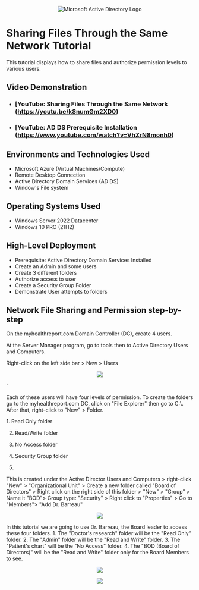 
<p align="center">
<img src="https://i.imgur.com/pU5A58S.png" alt="Microsoft Active Directory Logo"/>
</p>

<h1>Sharing Files Through the Same Network Tutorial</h1>
This tutorial displays how to share files and authorize permission levels to various users.<br />


<h2>Video Demonstration</h2>

- ### [YouTube: Sharing Files Through the Same Network (https://youtu.be/kSnumGm2XD0)
- ### [YouTube: AD DS Prerequisite Installation (https://www.youtube.com/watch?v=VhZrN8monh0)

<h2>Environments and Technologies Used</h2>

- Microsoft Azure (Virtual Machines/Compute)
- Remote Desktop Connection
- Active Directory Domain Services (AD DS)
- Window's File system

<h2>Operating Systems Used </h2>

- Windows Server 2022 Datacenter 
- Windows 10 PRO (21H2)

<h2>High-Level Deployment</h2>

- Prerequisite: Active Directory Domain Services Installed
- Create an Admin and some users
- Create 3 different folders
- Authorize access to user
- Create a Security Group Folder
- Demonstrate User attempts to folders


<h2>Network File Sharing and Permission step-by-step</h2>


<p> On the myhealthreport.com Domain Controller (DC), create 4 users.
  <p> At the Server Manager program, go to tools then to Active Directory Users and Computers.
     <p> Right-click on the left side bar > New > Users

<p align=center><img src="https://user-images.githubusercontent.com/121436228/222591834-3b6ff2ec-8344-42f1-a83a-36d84cbeab22.png"></p>
'
<p> Each of these users will have four levels of permission. To create the folders go to the myhealthreport.com DC, click on "File Explorer" then go to C:\. After that, right-click to "New" > Folder. </p>
  1. Read Only folder
  
  2. Read/Write folder
   
  3. No Access folder
  
  4. Security Group folder 
  5. 
  <p>This is created under the Active Director Users and Computers > right-click "New" > "Organizational Unit" > Create a new folder called "Board of Directors" > Right click on the right side of this folder > "New" > "Group" > Name it "BOD"> Group type: "Security" > Right click to "Properties" > Go to "Members"> "Add Dr. Barreau" </p>

<p align=center><img src="https://user-images.githubusercontent.com/121436228/222591810-3ba848ec-033a-490b-bf2a-348ea7840793.png"></p>

<p>In this tutorial we are going to use Dr. Barreau, the Board leader to access these four folders. 
  1. The "Doctor's research" folder will be the "Read Only" folder.
  2. The "Admin" folder will be the "Read and Write" folder.
  3. The "Patient's chart" will be the "No Access" folder.
  4. The "BOD (Board of Directors)" will be the "Read and Write" folder only for the Board Members to see.
  


<p align=center><img src="https://user-images.githubusercontent.com/121436228/222591788-26f7b906-4c21-4b8f-a57e-e6d116ea95fc.png"></p>

<p align=center><img src="https://user-images.githubusercontent.com/121436228/222591773-fddcad78-169f-4de2-aca4-821924edc1b4.png"></p>







